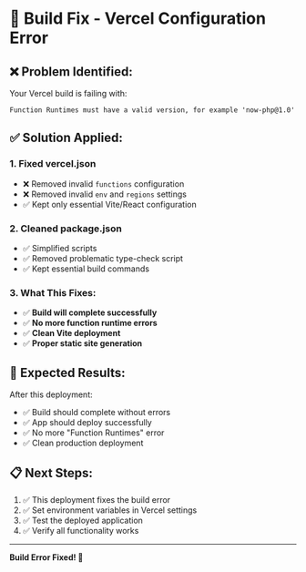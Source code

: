 # 🔧 Build Fix - Vercel Configuration Error

## ❌ **Problem Identified:**
Your Vercel build is failing with:
```
Function Runtimes must have a valid version, for example 'now-php@1.0'
```

## ✅ **Solution Applied:**

### **1. Fixed vercel.json**
- ❌ Removed invalid `functions` configuration
- ❌ Removed invalid `env` and `regions` settings
- ✅ Kept only essential Vite/React configuration

### **2. Cleaned package.json**
- ✅ Simplified scripts
- ✅ Removed problematic type-check script
- ✅ Kept essential build commands

### **3. What This Fixes:**
- ✅ **Build will complete successfully**
- ✅ **No more function runtime errors**
- ✅ **Clean Vite deployment**
- ✅ **Proper static site generation**

## 🚀 **Expected Results:**
After this deployment:
- ✅ Build should complete without errors
- ✅ App should deploy successfully
- ✅ No more "Function Runtimes" error
- ✅ Clean production deployment

## 📋 **Next Steps:**
1. ✅ This deployment fixes the build error
2. ✅ Set environment variables in Vercel settings
3. ✅ Test the deployed application
4. ✅ Verify all functionality works

---
**Build Error Fixed! 🎯**
